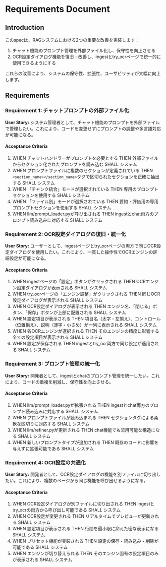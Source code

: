 # Requirements Document

## Introduction

このspecは、RAGシステムにおける2つの重要な改善を実装します：
1. チャット機能のプロンプト管理を外部ファイル化し、保守性を向上させる
2. OCR設定ダイアログ機能を復旧・改善し、ingestとtry_ocrページで統一的に使用できるようにする

これらの改善により、システムの保守性、拡張性、ユーザビリティが大幅に向上します。

## Requirements

### Requirement 1: チャットプロンプトの外部ファイル化

**User Story:** システム管理者として、チャット機能のプロンプトを外部ファイルで管理したい。これにより、コードを変更せずにプロンプトの調整や多言語対応が可能になる。

#### Acceptance Criteria

1. WHEN チャットハンドラーがプロンプトを必要とする THEN 外部ファイルからセクション化されたプロンプトを読み込む SHALL システム
2. WHEN プロンプトファイルに複数のセクションが定義されている THEN `<section_name></section_name>`タグで区切られたセクションを正確に抽出する SHALL システム
3. WHEN 「チャンク統合」モードが選択されている THEN 専用のプロンプトセクションを使用する SHALL システム
4. WHEN 「ファイル別」モードが選択されている THEN 要約・評価用の専用プロンプトセクションを使用する SHALL システム
5. WHEN llm/prompt_loader.pyが呼び出される THEN ingestとchat両方のプロンプト読み込みに対応する SHALL システム

### Requirement 2: OCR設定ダイアログの復旧・統一化

**User Story:** ユーザーとして、ingestページとtry_ocrページの両方で同じOCR設定ダイアログを使用したい。これにより、一貫した操作性でOCRエンジンの詳細設定が可能になる。

#### Acceptance Criteria

1. WHEN ingestページの「設定」ボタンがクリックされる THEN OCRエンジン設定ダイアログが表示される SHALL システム
2. WHEN try_ocrページの「エンジン調整」がクリックされる THEN 同じOCR設定ダイアログが表示される SHALL システム
3. WHEN OCR設定ダイアログが表示される THEN エンジン名、「閉じる」ボタン、「保存」ボタンが上部に配置される SHALL システム
4. WHEN 設定項目が表示される THEN 項目名（太字・左揃え）、コントロール（位置揃え）、説明（薄字・小さめ）が一列に表示される SHALL システム
5. WHEN 各OCRエンジンが選択される THEN そのエンジンの精度に影響する全ての設定項目が表示される SHALL システム
6. WHEN 設定が保存される THEN ingestとtry_ocr両方で同じ設定が適用される SHALL システム

### Requirement 3: プロンプト管理の統一化

**User Story:** 開発者として、ingestとchatのプロンプト管理を統一したい。これにより、コードの重複を削減し、保守性を向上させる。

#### Acceptance Criteria

1. WHEN llm/prompt_loader.pyが拡張される THEN ingestとchat両方のプロンプト読み込みに対応する SHALL システム
2. WHEN プロンプトファイルが読み込まれる THEN セクションタグによる柔軟な区切りに対応する SHALL システム
3. WHEN llm/refiner.pyが更新される THEN chat機能でも流用可能な構造になる SHALL システム
4. WHEN 新しいプロンプトタイプが追加される THEN 既存のコードに影響を与えずに拡張可能である SHALL システム

### Requirement 4: OCR設定の共通化

**User Story:** 開発者として、OCR設定ダイアログの機能を別ファイルに切り出したい。これにより、複数のページから同じ機能を呼び出せるようになる。

#### Acceptance Criteria

1. WHEN OCR設定ダイアログが別ファイルに切り出される THEN ingestとtry_ocrの両方から呼び出し可能である SHALL システム
2. WHEN OCR設定が変更される THEN リアルタイムでプレビューが更新される SHALL システム
3. WHEN 設定項目が表示される THEN 行間を最小限に抑えた密な表示になる SHALL システム
4. WHEN プリセット機能が実装される THEN 設定の保存・読み込み・削除が可能である SHALL システム
5. WHEN エンジンが切り替えられる THEN そのエンジン固有の設定項目のみが表示される SHALL システム